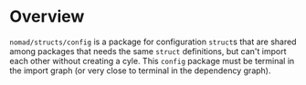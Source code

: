 # Overview

`nomad/structs/config` is a package for configuration `struct`s that are
shared among packages that needs the same `struct` definitions, but can't
import each other without creating a cyle.  This `config` package must be
terminal in the import graph (or very close to terminal in the dependency
graph).
